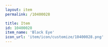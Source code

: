 ```yaml
---
layout: item
permalink: /10400028

title: Item
id: 10400028
item_name: 'Black Eye'
icon_url: 'item/icon/customize/10400028.png'
---
```


